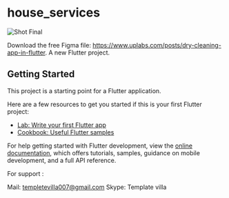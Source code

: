 # house_services
![Shot Final](https://github.com/templatevilla/flutterhousekeepingserviceapp/assets/76429360/0c688f3b-cdec-4155-85bc-a7c91725035a)

Download the free Figma file: https://www.uplabs.com/posts/dry-cleaning-app-in-flutter.
A new Flutter project.

## Getting Started

This project is a starting point for a Flutter application.

Here are a few resources to get you started if this is your first Flutter project:

- [Lab: Write your first Flutter app](https://docs.flutter.dev/get-started/codelab)
- [Cookbook: Useful Flutter samples](https://docs.flutter.dev/cookbook)

For help getting started with Flutter development, view the
[online documentation](https://docs.flutter.dev/), which offers tutorials,
samples, guidance on mobile development, and a full API reference.


For support : 

Mail: templetevilla007@gmail.com
Skype: Template villa
